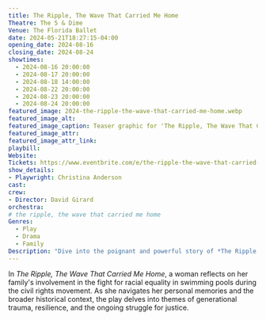 ```yaml
---
title: The Ripple, The Wave That Carried Me Home
Theatre: The 5 & Dime
Venue: The Florida Ballet 
date: 2024-05-21T18:27:15-04:00
opening_date: 2024-08-16
closing_date: 2024-08-24
showtimes:
  - 2024-08-16 20:00:00
  - 2024-08-17 20:00:00
  - 2024-08-18 14:00:00
  - 2024-08-22 20:00:00
  - 2024-08-23 20:00:00
  - 2024-08-24 20:00:00
featured_image: 2024-the-ripple-the-wave-that-carried-me-home.webp
featured_image_alt: 
featured_image_caption: Teaser graphic for 'The Ripple, The Wave That Carried Me Home'
featured_image_attr: 
featured_image_attr_link: 
playbill:
Website: 
Tickets: https://www.eventbrite.com/e/the-ripple-the-wave-that-carried-me-home-tickets-773019501137
show_details: 
- Playwright: Christina Anderson
cast:
crew:
- Director: David Girard
orchestra:
# the ripple, the wave that carried me home
Genres:
  - Play
  - Drama
  - Family
Description: "Dive into the poignant and powerful story of *The Ripple, The Wave That Carried Me Home,* exploring family, identity and the legacy of the civil rights movement."
---
```

In *The Ripple, The Wave That Carried Me Home*, a woman reflects on her family's involvement in the fight for racial equality in swimming pools during the civil rights movement. As she navigates her personal memories and the broader historical context, the play delves into themes of generational trauma, resilience, and the ongoing struggle for justice.